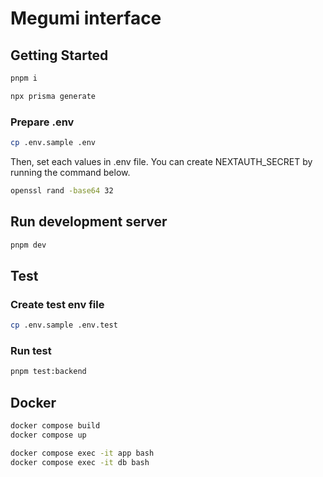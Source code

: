 # Megumi interface

## Getting Started

```bash
pnpm i
```

```bash
npx prisma generate
```

### Prepare .env

```bash
cp .env.sample .env
```

Then, set each values in .env file. You can create NEXTAUTH_SECRET by running the command below.

```bash
openssl rand -base64 32
```

## Run development server

```bash
pnpm dev
```

## Test

### Create test env file

```bash
cp .env.sample .env.test
```

### Run test

```bash
pnpm test:backend
```

## Docker

```bash
docker compose build
docker compose up
```

```bash
docker compose exec -it app bash
docker compose exec -it db bash
```
